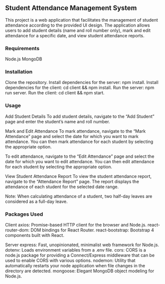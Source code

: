  ## Student Attendance Management System

This project is a web application that facilitates the management of student attendance according to the provided UI design. The application allows users to add student details (name and roll number only), mark and edit attendance for a specific date, and view student attendance reports.

### Requirements

Node.js
MongoDB

### Installation

Clone the repository.
Install dependencies for the server: npm install.
Install dependencies for the client: cd client && npm install.
Run the server: npm run server.
Run the client: cd client && npm start.

### Usage
Add Student Details
To add student details, navigate to the “Add Student” page and enter the student’s name and roll number.

Mark and Edit Attendance
To mark attendance, navigate to the “Mark Attendance” page and select the date for which you want to mark attendance. You can then mark attendance for each student by selecting the appropriate option.

To edit attendance, navigate to the “Edit Attendance” page and select the date for which you want to edit attendance. You can then edit attendance for each student by selecting the appropriate option.

View Student Attendance Report
To view the student attendance report, navigate to the “Attendance Report” page. The report displays the attendance of each student for the selected date range.

Note: When calculating attendance of a student, two half-day leaves are considered as a full-day leave.

### Packages Used

Client
axios: Promise-based HTTP client for the browser and Node.js.
react-router-dom: DOM bindings for React Router.
react-bootstrap: Bootstrap 4 components built with React.

Server
express: Fast, unopinionated, minimalist web framework for Node.js.
dotenv: Loads environment variables from a .env file.
cors: CORS is a node.js package for providing a Connect/Express middleware that can be used to enable CORS with various options.
nodemon: Utility that automatically restarts your node application when file changes in the directory are detected.
mongoose: Elegant MongoDB object modeling for Node.js.


